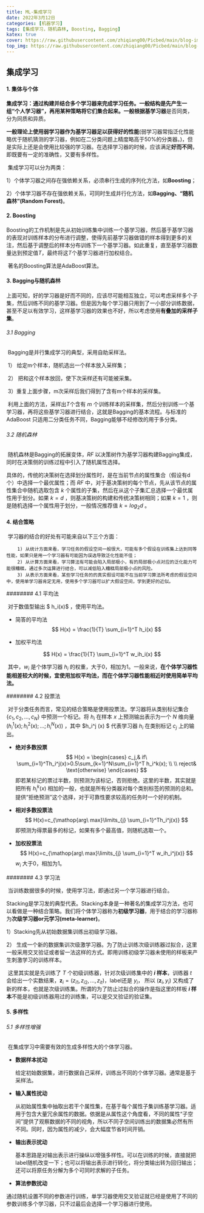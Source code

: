 ```yaml
---
title: ML-集成学习
date: 2022年3月12日
categories: [机器学习]
tags: [集成学习，随机森林, Boosting, Bagging]
katex: true
cover: https://raw.githubusercontent.com/zhiqiang00/Picbed/main/blog-images/2022/03/20/7f0f94f3ea0db706c233c4bcb413c046-XfMeXNI42d8-b472ff.jpg
top_img: https://raw.githubusercontent.com/zhiqiang00/Picbed/main/blog-images/2022/03/20/9d2244833e878e2169062087c9ab0874-wallhaven-g72p87-af7e51.jpg
---
```


## 集成学习

#### 1. 集体与个体

​		**集成学习：**通过构建并结合多个学习器来完成学习任务。一般结构是先产生一组“个人学习器”，再用某种策略将它们集合起来。一般根据**基学习器**是否同类，分为同质和异质。

​		**一般理论上使用弱学习器作为基学习器足以获得好的性能**(弱学习器常指泛化性能略优于随机猜测的学习器，例如在二分类问题上精度略高于50%的分类器。)，但是实际上还是会使用比较强的学习器。在选择学习器的时候，应该满足**好而不同**，即既要有一定的准确性，又要有多样性。

​		集成学习可以分为两类：

​		1）个体学习器之间存在强依赖关系，必须串行生成的序列化方法，如**Boosting**；

​		2）个体学习器不存在强依赖关系，可同时生成并行化方法，如**Bagging、“随机森林”(Random Forest)**。



#### 2. Boosting

​		Boosting的工作机制是先从初始训练集中训练一个基学习器，然后基于基学习器的表现对训练样本的分布进行调整，使得先前基学习器做错的样本得到更多的关注，然后基于调整后的样本分布训练下一个基学习器。如此重复，直至基学习器数量达到预定值$T$，最终将这$T$个基学习器进行加权结合。

​		著名的Boosting算法是AdaBoost算法。



#### 3. Bagging与随机森林

​		上面可知，好的学习器是好而不同的，应该尽可能相互独立，可以考虑采样多个子集，然后训练不同的基学习器。但是因为每个学习器只用到了一小部分训练数据，甚至不足以有效学习，这样基学习器的效果也不好，所以考虑使用**有叠加的采样子集**。

###### 3.1 Bagging

​		Bagging是并行集成学习的典型，采用自助采样法。

​		1） 给定m个样本，随机选出一个样本放入采样集；

​		2） 把和这个样本放回，使下次采样还有可能被采集。

​		3）重复上面步骤，m次采样后我们得到了含有m个样本的采样集。  

​		利用上面的方法，采样出$T$个含有 $m$ 个训练样本的采样集，然后分别训练一个基学习器，再将这些基学习器进行结合，这就是Bagging的基本流程。与标准的 AdaBoost 只适用二分类任务不同，Bagging能够不经修改的用于多分类。

###### 3.2 随机森林

​		随机森林是Bagging的拓展变体，$RF$ 以决策树作为基学习器构建Bagging集成，同时在决策侧的训练过程中引入了随机属性选择。

具体的，传统的决策树在选择划分属性时，是在当前节点的属性集合（假设有d个）中选择一个最优属性；而 $RF$ 中，对于基决策树的每个节点，先从该节点的属性集合中随机选取包含 $k$ 个属性的子集，然后在从这个子集汇总选择一个最优属性用于划分。如果 $k=d$ ，则基决策树的构建和传统决策树相同；如果 $k=1$ ，则是随机选择一个属性用于划分，一般情况推荐值 $k = log_2d$ 。

#### 4. 结合策略

​		学习器的结合的好处有可能来自以下三个方面：

  		1) 从统计方面来看，学习任务的假设空间一般很大，可能有多个假设在训练集上达到同等性能，如果只是用一个学习器有可能因为误选导致泛化性能不佳；
  		2) 从计算方面来看，学习算法有可能会陷入局部极小，有的局部极小点对应的泛化能力可能很糟糕，通过多次运算进行结合，可以减低陷入糟糕局部极小点的风险。
  		3) 从表示方面来看，某些学习任务的的真实假设可能不在当前学习算法所考虑的假设空间中，使用单学习器肯定无用，使用多个学习器可以扩大假设空间，学到更好的近似。

######## 4.1 平均法

​		对于数值型输出 $ h_i(x)$ ，使用平均法。

  -    简答的平均法
       $$
       H(x) = \frac{1}{T} \sum_{i=1}^T h_i(x)
       $$

-   加权平均法

$$
H(x) = \frac{1}{T} \sum_{i=1}^T w_ih_i(x)
$$

​		其中，$w_i$ 是个体学习器 $h_i$ 的权重，大于$0$，相加为$1$。一般来说，**在个体学习器性能相差较大的时候，宜使用加权平均法，而在个体学习器性能相近时使用简单平均法。**

######## 4.2 投票法

​		对于分类任务而言，常见的结合策略是使用投票法。学习器将从类别标记集合 $\{c_1,c_2,...,c_N\}$ 中预测一个标记。将 $h_i$ 在样本 $x$ 上预测输出表示为一个 $N$ 维向量 $(h_i^1(x);h_i^2(x);...;h_i^N(x))$ ，其中 $h_i^j (x) $ 代表学习器 $h_i$ 在类别标记 $c_j$ 上的输出。

-   **绝对多数投票**
    $$
    H(x) = 
    \begin{cases}
    c_j,&   if\ \sum_{i=1}^Th_i^j(x)>0.5\sum_{k=1}^N\sum_{i=1}^T h_i^k(x); \\
    \\
    reject& \text{otherwise}
    \end{cases}
    $$
    ​		即若某标记的票过半数，则预测为该标记，否则拒绝。这里的半数，其实就是把所有 $h_i^k(x)$ 相加的一般，也就是所有分类器对每个类别标签的预测的总和。提供“拒绝预测”这个选择，对于可靠性要求较高的任务时一个好的机制。

-   **相对多数投票法**
    $$
    H(x)=c_{\mathop{arg\ max}\limits_{j} \sum_{i=1}^Th_i^j(x)}
    $$
    即预测为得票最多的标记，如果有多个最高值，则随机选取一个。

-   **加权投票法**
    $$
    H(x)=c_{\mathop{arg\ max}\limits_{j} \sum_{i=1}^T w_ih_i^j(x)}
    $$
    $w_i$ 大于$0$，相加为$1$。

######## 4.3 学习法

​		当训练数据很多的时候，使用学习法，即通过另一个学习器进行结合。

​		Stacking是学习发的典型代表。Stacking本身是一种著名的集成学习方法，也可以看做是一种结合策略。我们将个体学习器称为**初级学习器**，用于结合的学习器称为**次级学习器or元学习(meta-learner)**。

1）Stacking先从初始数据集训练出初级学习器。

2） 生成一个新的数据集训次级激学习器。为了防止训练次级训练器过拟合，这里一般采用交叉验证或者留一法这样的方式。即用训练初级学习器未使用的样板来产生刺激学习的训练样本。

​		这里其实就是先训练了 $T$ 个初级训练器，针对次级训练集中的 **$i$ 样本**，训练器  $t$ 会给出一个实数结果，$\mathbf z_i = (z_{i1}, z_{i2},...,z_{it})$，label还是 $y_i$， 所以 $(\mathbf z_i,y_i)$ 又构成了新的样本，也就是次级训练集。所谓的为了防止过拟合的操作是指这里的样板 **$i$ 样本**不能是初级训练器用过的训练集，可以是交叉验证的验证集。

#### 5. 多样性

###### 5.1 多样性增强

​		在集成学习中需要有效的生成多样性大的个体学习器。

-   **数据样本扰动**

    给定初始数据集，进行数据自己采样，训练出不同的个体学习器。通常是基于采样法。

-   **输入属性扰动**

    从初始属性集中抽取出若干个属性集，在基于每个属性子集训练基学习器。适用于包含大量冗余属性的数据。依据是从属性这个角度看，不同的属性“子空间”提供了观察数据的不同的视角，所以不同子空间训练出的数据集必然有所不同。同时，因为属性的减少，会大幅度节省时间开销。

-   **输出表示扰动**

    基本思路是对输出表示进行操纵以增强多样性。可以在训练的时候，直接就把label随机改变一下；也可以将输出表示进行转化，将分类输出转为回归输出；还可以将原任务分解为多个可同时求解的子任务。

-   **算法参数扰动**

​		通过随机设置不同的参数进行训练，单学习器使用交叉验证就已经是使用了不同的参数训练多个学习器，只不过最后会选择一个学习器进行使用。



